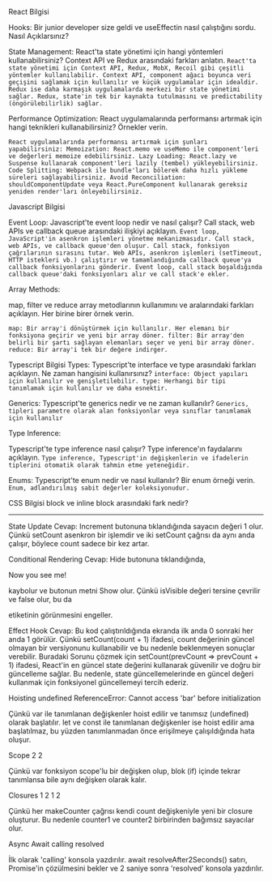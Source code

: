 React Bilgisi

Hooks:
Bir junior developer size geldi ve useEffectin nasıl çalıştığını sordu. Nasıl Açıklarsınız?

State Management:
React'ta state yönetimi için hangi yöntemleri kullanabilirsiniz? Context API ve Redux arasındaki farkları anlatın.
`React'ta state yönetimi için Context API, Redux, MobX, Recoil gibi çeşitli yöntemler kullanılabilir. Context API, component ağacı boyunca veri geçişini sağlamak için kullanılır ve küçük uygulamalar için idealdir. Redux ise daha karmaşık uygulamalarda merkezi bir state yönetimi sağlar. Redux, state'in tek bir kaynakta tutulmasını ve predictability (öngörülebilirlik) sağlar.`


Performance Optimization:
React uygulamalarında performansı artırmak için hangi teknikleri kullanabilirsiniz? Örnekler verin.

`React uygulamalarında performansı artırmak için şunları yapabilirsiniz:
Memoization: React.memo ve useMemo ile component'leri ve değerleri memoize edebilirsiniz.
Lazy Loading: React.lazy ve Suspense kullanarak component'leri lazily (tembel) yükleyebilirsiniz.
Code Splitting: Webpack ile bundle'ları bölerek daha hızlı yükleme süreleri sağlayabilirsiniz.
Avoid Reconciliation: shouldComponentUpdate veya React.PureComponent kullanarak gereksiz yeniden render'ları önleyebilirsiniz.`

Javascript Bilgisi

Event Loop:
Javascript'te event loop nedir ve nasıl çalışır? Call stack, web APIs ve callback queue arasındaki ilişkiyi açıklayın.
`Event loop, JavaScript'in asenkron işlemleri yönetme mekanizmasıdır. Call stack, web APIs, ve callback queue'den oluşur. Call stack, fonksiyon çağrılarının sırasını tutar. Web APIs, asenkron işlemleri (setTimeout, HTTP istekleri vb.) çalıştırır ve tamamlandığında callback queue'ya callback fonksiyonlarını gönderir. Event loop, call stack boşaldığında callback queue'daki fonksiyonları alır ve call stack'e ekler.`

Array Methods:

map, filter ve reduce array metodlarının kullanımını ve aralarındaki farkları açıklayın. Her birine birer örnek verin.

`map: Bir array'i dönüştürmek için kullanılır. Her elemanı bir fonksiyona geçirir ve yeni bir array döner.
filter: Bir array'den belirli bir şartı sağlayan elemanları seçer ve yeni bir array döner.
reduce: Bir array'i tek bir değere indirger.`

Typescript Bilgisi
Types:
Typescript'te interface ve type arasındaki farkları açıklayın. Ne zaman hangisini kullanırsınız?
`interface: Object yapıları için kullanılır ve genişletilebilir.
type: Herhangi bir tipi tanımlamak için kullanılır ve daha esnektir.`


Generics:
Typescript'te generics nedir ve ne zaman kullanılır?
`Generics, tipleri parametre olarak alan fonksiyonlar veya sınıflar tanımlamak için kullanılır`

Type Inference:

Typescript'te type inference nasıl çalışır? Type inference'ın faydalarını açıklayın.
`Type inference, Typescript'in değişkenlerin ve ifadelerin tiplerini otomatik olarak tahmin etme yeteneğidir.`

Enums:
Typescript'te enum nedir ve nasıl kullanılır? Bir enum örneği verin.
`Enum, adlandırılmış sabit değerler koleksiyonudur.`

CSS Bilgisi
block ve inline block arasındaki fark nedir?

-------------------------------------------------------------

State Update
Cevap: Increment butonuna tıklandığında sayacın değeri 1 olur. Çünkü setCount asenkron bir işlemdir ve iki setCount çağrısı da aynı anda çalışır, böylece count sadece bir kez artar.


Conditional Rendering
Cevap: Hide butonuna tıklandığında, <p>Now you see me!</p> kaybolur ve butonun metni Show olur. Çünkü isVisible değeri tersine çevrilir ve false olur, bu da <p> etiketinin görünmesini engeller.

Effect Hook
Cevap: Bu kod çalıştırıldığında ekranda ilk anda 0 sonraki her anda 1 görülür. Çünkü setCount(count + 1) ifadesi, count değerinin güncel olmayan bir versiyonunu kullanabilir ve bu nedenle beklenmeyen sonuçlar verebilir. Buradaki Sorunu çözmek için setCount(prevCount => prevCount + 1) ifadesi, React'in en güncel state değerini kullanarak güvenilir ve doğru bir güncelleme sağlar. Bu nedenle, state güncellemelerinde en güncel değeri kullanmak için fonksiyonel güncellemeyi tercih ederiz.



Hoisting
undefined
ReferenceError: Cannot access 'bar' before initialization

Çünkü var ile tanımlanan değişkenler hoist edilir ve tanımsız (undefined) olarak başlatılır. let ve const ile tanımlanan değişkenler ise hoist edilir ama başlatılmaz, bu yüzden tanımlanmadan önce erişilmeye çalışıldığında hata oluşur.



Scope
2
2

Çünkü var fonksiyon scope'lu bir değişken olup, blok (if) içinde tekrar tanımlansa bile aynı değişken olarak kalır.



Closures
1
2
1
2

Çünkü her makeCounter çağrısı kendi count değişkeniyle yeni bir closure oluşturur. Bu nedenle counter1 ve counter2 birbirinden bağımsız sayacılar olur.



Async Await
calling
resolved

İlk olarak 'calling' konsola yazdırılır. await resolveAfter2Seconds() satırı, Promise'in çözülmesini bekler ve 2 saniye sonra 'resolved' konsola yazdırılır.

